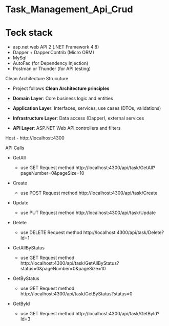 # Task_Management_Api_Crud

# Teck stack

- asp.net web API 2 (.NET Framework 4.8)
- Dapper + Dapper.Contrib (Micro ORM)
- MySql
- AutoFac (for Dependency Injection)
- Postman or Thunder (for API testing)

Clean Architecture Strucuture

- Project follows **Clean Architecture principles**

- **Domain Layer**: Core business logic and entities
- **Application Layer**: Interfaces, services, use cases (DTOs, validations)
- **Infrastructure Layer**: Data access (Dapper), external services
- **API Layer**: ASP.NET Web API controllers and filters

Host - http://localhost:4300

API Calls

- GetAll
  - use GET Request method
    http://localhost:4300/api/task/GetAll?pageNumber=0&pageSize=10
- Create

  - use POST Request method
    http://localhost:4300/api/task/Create

- Update

  - use PUT Request method
    http://localhost:4300/api/task/Update

- Delete

  - use DELETE Request method
    http://localhost:4300/api/task/Delete?Id=1

- GetAllByStatus

  - use GET Request method
    http://localhost:4300/api/task/GetAllByStatus?status=0&pageNumber=0&pageSize=10

- GetByStatus

  - use GET Request method
    http://localhost:4300/api/task/GetByStatus?status=0

- GetById
  - use GET Request method
    http://localhost:4300/api/task/GetById?Id=3
